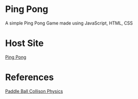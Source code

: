 # Ping Pong

A simple Ping Pong Game made using JavaScript, HTML, CSS

# Host Site

[Ping Pong](https://bitsumamo.github.io/PingPong)

# References

[Paddle Ball Collison Physics](https://noobtuts.com/unity/2d-pong-game)

